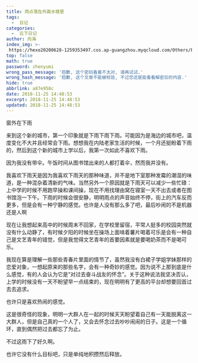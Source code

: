 ```yaml
---
title: 雨点落在外面水塘里
tags:
  -  日记
categories:
  -  云下日记
author: 向海
index_img: >-
 https://hexo20200628-1259353497.cos.ap-guangzhou.myqcloud.com/Others/Fluid/about.png
top: false
math: true
password: zhenyumi
wrong_pass_message: '抱歉, 这个密码看着不太对, 请再试试.'
wrong_hash_message: '抱歉, 这个文章不能被校验, 不过您还是能看看解密后的内容.'
hide: true
abbrlink: a87e958c
date: 2018-11-25 14:48:53
excerpt: 2018-11-25 14:48:53
updated: 2018-11-25 14:48:53
---
```


窗外在下雨

 来到这个新的城市，第一个印象就是下雨下雨下雨。可能因为是海边的城市吧，温度变化不大并且经常会下雨。想想我在内陆老家生活的时候，一个月还挺盼着下雨的，然后到这个新的城市上学以后，我第一次如此不喜欢下雨。

 因为我没有带伞。午饭时间从图书馆出来的人都打着伞，然而我并没有。

 我喜欢下雨天是因为我喜欢下雨天的那种味道，并不是地下室那种发霉的潮湿的味道，是一种混杂着清新的气味。当然另外一个原因就是下雨天可以减少一些忙碌：上中学的时候不用跑早操和课间操，现在不用找理由窝在寝室一天不出去或者在图书馆泡一下午。下雨的时候会很安静，明明雨点的声音始终不停，街上的汽车反而更多，但是会有一种宁静的感觉。也许是人没有那么多了吧，最后吵闹的不是机器还是人啊

 现在让我想起来高中的时候周末不回家，在学校里留宿，平常人挺多的校园突然就没有什么动静了，有时候夕阳的时候坐在操场上面啃着薯片喝着可乐是会有一种自己是文艺青年的错觉，但是我觉得文艺青年的首要因素就是要喝奶茶而不是喝可乐。

 我现在算是理解一些那些青春片里面的情节了，虽然我没有白裙子学姐学妹那样的恋爱对象，一想起原来的那些名字，会有一种奇妙的感觉。因为说不上那到底是什么感觉，有的人会认为它是“对过去奋斗战友的怀念”。关于这种说法我坚决否认，上学的时候没有一天不盼望早一点结束的，现在明明有了更高的平台却想要回首过去去追求。

 也许只是喜欢热闹的感觉。

 这是很奇怪的现象，明明一大群人在一起的时候天天盼望着自己有一天能脱离这一大群人，但是自己真的一个人了，又会去怀念过去吵吵闹闹的日子。这是一个循环，直到偶然把过去都忘了为止。

 不过这雨下了好久啊。

 也许它没有什么目标吧，只是单纯地积攒然后释放。